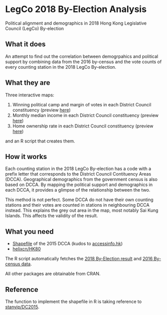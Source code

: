 # LegCo 2018 By-Election Analysis
Political alignment and demographics in 2018 Hong Kong Legislative Council (LegCo) By-election

## What it does
An attempt to find out the correlation between demogrpahics and political support 
by combining data from the 2016 by-census and the vote counts of every counting station
in the 2018 LegCo By-election.

## What they are
Three interactive maps:
1. Winning political camp and margin of votes in each District Council constituency 
(preview [here](https://elgarteo.github.io/legco_2018_byelection/margin.html))
2. Monthly median income in each District Council constituency
(preview [here](https://elgarteo.github.io/legco_2018_byelection/income.html))
3. Home ownership rate in each District Council constituency
(preview [here](https://elgarteo.github.io/legco_2018_byelection/ownership.html))

and an R script that creates them.

## How it works
Each counting station in the 2018 LegCo By-election has a code with a prefix letter 
that corresponds to the District Council Contituency Areas (DCCA). Geographical demographics
from the government census is also based on DCCA. By mapping the political support and demographics 
in each DCCA, it provides a glimpse of the relationship between the two.

This method is not perfect. Some DCCA do not have their own counting stations and their votes are 
counted in stations in neighbouring DCCA instead. This explains the grey out area in the map,
most notably Sai Kung Islands. This affects the validity of the result.

## What you need
* [Shapefile](https://accessinfo.hk/zh_HK/request/shapefile_for_2015_district_coun) of the 2015 DCCA
(kudos to [accessinfo.hk](https://accessinfo.hk))
* [helixcn/HK80](https://github.com/helixcn/HK80)

The R script automatically fetches the [2018 By-Election result](https://www.elections.gov.hk/legco2018by/eng/results.html)
and [2016 By-census data](https://www.bycensus2016.gov.hk/en/index.html).

All other packages are obtainable from CRAN.

## Reference
The function to implement the shapefile in R is taking reference to [stanyip/DC2015](https://github.com/stanyip/DC2015).
